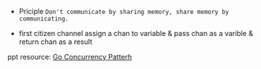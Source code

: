 - Priciple
`Don't communicate by sharing memory, share memory by communicating.` 

- first citizen channel
assign a chan to variable & pass chan as a varible & return chan as a result 

ppt resource: [Go Concurrency Patterh](https://talks.golang.org/2012/concurrency.slide#57)